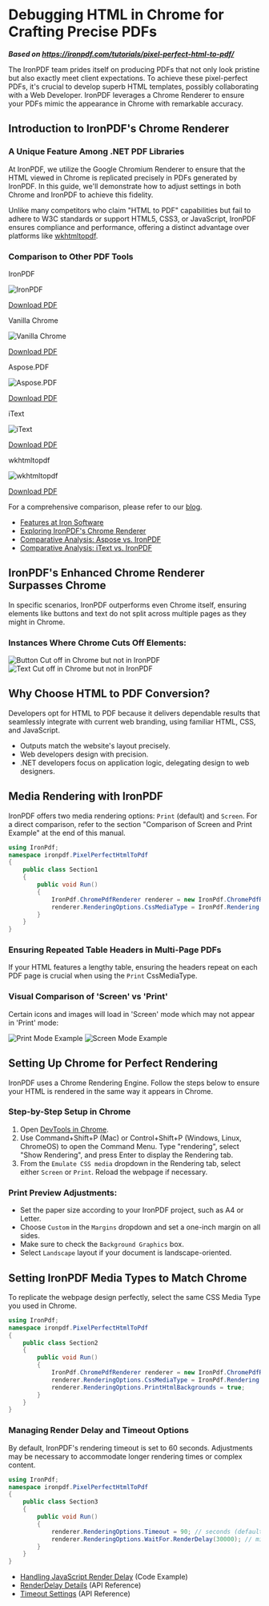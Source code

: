 # Debugging HTML in Chrome for Crafting Precise PDFs

***Based on <https://ironpdf.com/tutorials/pixel-perfect-html-to-pdf/>***


The IronPDF team prides itself on producing PDFs that not only look pristine but also exactly meet client expectations. To achieve these pixel-perfect PDFs, it's crucial to develop superb HTML templates, possibly collaborating with a Web Developer. IronPDF leverages a Chrome Renderer to ensure your PDFs mimic the appearance in Chrome with remarkable accuracy.

## Introduction to IronPDF's Chrome Renderer
### A Unique Feature Among .NET PDF Libraries

At IronPDF, we utilize the Google Chromium Renderer to ensure that the HTML viewed in Chrome is replicated precisely in PDFs generated by IronPDF. In this guide, we'll demonstrate how to adjust settings in both Chrome and IronPDF to achieve this fidelity.

Unlike many competitors who claim "HTML to PDF" capabilities but fail to adhere to W3C standards or support HTML5, CSS3, or JavaScript, IronPDF ensures compliance and performance, offering a distinct advantage over platforms like [wkhtmltopdf](https://ironpdf.com/blog/compare-to-other-components/wkhtmltopdf-c-sharp/).

### Comparison to Other PDF Tools

<div class="competitors-section__wrapper-even-1">
    <div class="competitors__card">
        <p class="competitors__header">IronPDF</p>
        <img 
            src="https://ironpdf.com/static-assets/pdf/tutorials/pixel-perfect-html-to-pdf/bootstrap_ironpdf_p1.webp"
            alt="IronPDF"
        >
        <p class="competitors__download-link">
            <a href="https://raw.githubusercontent.com/iron-software/iron-nuget-assets/main/IronPDF-Tutorial/Bootstrap_IronPDF.pdf">Download PDF</a>
        </p>
    </div>
    <div class="competitors__card">
        <p class="competitors__header">Vanilla Chrome</p>
        <img 
            src="https://ironpdf.com/static-assets/pdf/tutorials/pixel-perfect-html-to-pdf/bootstrap_chrome_p1.webp"
            alt="Vanilla Chrome"
        >
        <p class="competitors__download-link">
            <a href="https://raw.githubusercontent.com/iron-software/iron-nuget-assets/main/IronPDF-Tutorial/Bootstrap_Chrome.pdf">Download PDF</a>
        </p>
    </div>
    <div class="competitors__card">
        <p class="competitors__header">Aspose.PDF</p>
        <img
            src="https://ironpdf.com/static-assets/pdf/tutorials/pixel-perfect-html-to-pdf/bootstrap_aspose_p1.webp"
            alt="Aspose.PDF"
        >
        <p class="competitors__download-link">
            <a href="https://raw.githubusercontent.com/iron-software/iron-nuget-assets/main/IronPDF-Tutorial/Bootstrap_Aspose.pdf">Download PDF</a>
        </p>
    </div>
    <div class="competitors__card">
        <p class="competitors__header">iText</p>
        <img
            src="https://ironpdf.com/static-assets/pdf/tutorials/pixel-perfect-html-to-pdf/bootstrap_itext.webp"
            alt="iText"
        >
        <p class="competitors__download-link">
            <a href="https://raw.githubusercontent.com/iron-software/iron-nuget-assets/main/IronPDF-Tutorial/Boostrap_iText.pdf">Download PDF</a>
        </p>
    </div>
    <div class="competitors__card">
        <p class="competitors__header">wkhtmltopdf</p>
        <img
            src="https://ironpdf.com/static-assets/pdf/tutorials/pixel-perfect-html-to-pdf/bootstrap_wkhtmltopdf_p1.webp"
            alt="wkhtmltopdf"
        >
        <p class="competitors__download-link">
            <a href="https://github.com/iron-software/iron-nuget-assets/blob/main/IronPDF-Tutorial/Bootstrap_wkhtmltopdf.pdf">Download PDF</a>
        </p>
    </div>
</div>

For a comprehensive comparison, please refer to our [blog](https://ironpdf.com/blog/compare-to-other-components/).

- [Features at Iron Software](https://ironpdf.com/features/)
- [Exploring IronPDF's Chrome Renderer](https://ironpdf.com/how-to/ironpdf-2021-chrome-rendering-engine-eap/)
- [Comparative Analysis: Aspose vs. IronPDF](https://ironpdf.com/blog/compare-to-other-components/aspose-pdf-converter/)
- [Comparative Analysis: iText vs. IronPDF](https://ironpdf.com/blog/compare-to-other-components/itextpdf-alternative-html-to-pdf-csharp/)

## IronPDF's Enhanced Chrome Renderer Surpasses Chrome

In specific scenarios, IronPDF outperforms even Chrome itself, ensuring elements like buttons and text do not split across multiple pages as they might in Chrome.

### Instances Where Chrome Cuts Off Elements:

<div class="content-img-align-center">
    <div class="center-image-wrapper">
         <img src="https://ironpdf.com/static-assets/pdf/tutorials/pixel-perfect-html-to-pdf/ironpdf_vs_chrome_button.webp" alt="Button Cut off in Chrome but not in IronPDF">
    </div>
</div>

<div class="content-img-align-center">
    <div class="center-image-wrapper">
         <img src="https://ironpdf.com/static-assets/pdf/tutorials/pixel-perfect-html-to-pdf/ironpdf_vs_chrome_text.webp" alt="Text Cut off in Chrome but not in IronPDF">
    </div>
</div>

## Why Choose HTML to PDF Conversion?
Developers opt for HTML to PDF because it delivers dependable results that seamlessly integrate with current web branding, using familiar HTML, CSS, and JavaScript.

- Outputs match the website's layout precisely.
- Web developers design with precision.
- .NET developers focus on application logic, delegating design to web designers.

## Media Rendering with IronPDF
IronPDF offers two media rendering options: `Print` (default) and `Screen`. For a direct comparison, refer to the section "Comparison of Screen and Print Example" at the end of this manual.

```cs
using IronPdf;
namespace ironpdf.PixelPerfectHtmlToPdf
{
    public class Section1
    {
        public void Run()
        {
            IronPdf.ChromePdfRenderer renderer = new IronPdf.ChromePdfRenderer();
            renderer.RenderingOptions.CssMediaType = IronPdf.Rendering.PdfCssMediaType.Print; // or Screen
        }
    }
}
```

### Ensuring Repeated Table Headers in Multi-Page PDFs

If your HTML features a lengthy table, ensuring the headers repeat on each PDF page is crucial when using the `Print` CssMediaType.

### Visual Comparison of 'Screen' vs 'Print'

Certain icons and images will load in 'Screen' mode which may not appear in 'Print' mode:

![Print Mode Example](https://ironpdf.com/static-assets/pdf/tutorials/pixel-perfect-html-to-pdf/Comparison%20of%20Screen%20and%20Print%201.webp)
![Screen Mode Example](https://ironpdf.com/static-assets/pdf/tutorials/pixel-perfect-html-to-pdf/Comparison%20of%20Screen%20and%20Print%202.webp)

## Setting Up Chrome for Perfect Rendering

IronPDF uses a Chrome Rendering Engine. Follow the steps below to ensure your HTML is rendered in the same way it appears in Chrome.

### Step-by-Step Setup in Chrome

1. Open [DevTools in Chrome](https://developer.chrome.com/docs/devtools/open/).
2. Use Command+Shift+P (Mac) or Control+Shift+P (Windows, Linux, ChromeOS) to open the Command Menu. Type "rendering", select "Show Rendering", and press Enter to display the Rendering tab.
3. From the `Emulate CSS media` dropdown in the Rendering tab, select either `Screen` or `Print`. Reload the webpage if necessary.

### Print Preview Adjustments:

- Set the paper size according to your IronPDF project, such as A4 or Letter.
- Choose `Custom` in the `Margins` dropdown and set a one-inch margin on all sides.
- Make sure to check the `Background Graphics` box.
- Select `Landscape` layout if your document is landscape-oriented.

## Setting IronPDF Media Types to Match Chrome

To replicate the webpage design perfectly, select the same CSS Media Type you used in Chrome.

```cs
using IronPdf;
namespace ironpdf.PixelPerfectHtmlToPdf
{
    public class Section2
    {
        public void Run()
        {
            IronPdf.ChromePdfRenderer renderer = new IronPdf.ChromePdfRenderer();
            renderer.RenderingOptions.CssMediaType = IronPdf.Rendering.PdfCssMediaType.Screen; // or Print
            renderer.RenderingOptions.PrintHtmlBackgrounds = true;
        }
    }
}
```

### Managing Render Delay and Timeout Options

By default, IronPDF's rendering timeout is set to 60 seconds. Adjustments may be necessary to accommodate longer rendering times or complex content.

```cs
using IronPdf;
namespace ironpdf.PixelPerfectHtmlToPdf
{
    public class Section3
    {
        public void Run()
        {
            renderer.RenderingOptions.Timeout = 90; // seconds (default is 60)
            renderer.RenderingOptions.WaitFor.RenderDelay(30000); // milliseconds
        }
    }
}
```

- [Handling JavaScript Render Delay](https://ironpdf.com/how-to/javascript-to-pdf/) (Code Example)
- [RenderDelay Details](https://ironpdf.com/object-reference/api/IronPdf.Rendering.Abstractions.html) (API Reference)
- [Timeout Settings](https://ironpdf.com/object-reference/api/IronPdf.Rendering.Abstractions.html) (API Reference)